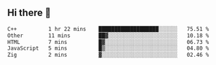 ## Hi there 👋

 <!--START_SECTION:waka-->

```txt
C++          1 hr 22 mins    ███████████████████░░░░░░   75.51 %
Other        11 mins         ██▓░░░░░░░░░░░░░░░░░░░░░░   10.18 %
HTML         7 mins          █▓░░░░░░░░░░░░░░░░░░░░░░░   06.73 %
JavaScript   5 mins          █▒░░░░░░░░░░░░░░░░░░░░░░░   04.80 %
Zig          2 mins          ▓░░░░░░░░░░░░░░░░░░░░░░░░   02.46 %
```

<!--END_SECTION:waka-->

<!--
**ValentinRapp/ValentinRapp** is a ✨ _special_ ✨ repository because its `README.md` (this file) appears on your GitHub profile.

Here are some ideas to get you started:

- 🔭 I’m currently working on ...
- 🌱 I’m currently learning ...
- 👯 I’m looking to collaborate on ...
- 🤔 I’m looking for help with ...
- 💬 Ask me about ...
- 📫 How to reach me: ...
- 😄 Pronouns: ...
- ⚡ Fun fact: ...
-->
